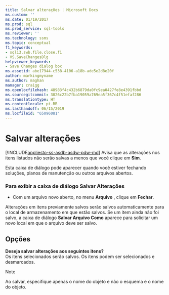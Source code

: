 ```yaml
---
title: Salvar alterações | Microsoft Docs
ms.custom: ''
ms.date: 01/19/2017
ms.prod: sql
ms.prod_service: sql-tools
ms.reviewer: ''
ms.technology: ssms
ms.topic: conceptual
f1_keywords:
- sql13.swb.file.close.f1
- VS.SaveChangesDlg
helpviewer_keywords:
- Save Changes dialog box
ms.assetid: abe17944-c538-4106-a18b-ade5e2d8e20f
author: markingmyname
ms.author: maghan
manager: craigg
ms.openlocfilehash: 48983f4c432b6879da0fc9ea0427fe8e4391fbbd
ms.sourcegitcommit: 3026c22b7fba19059a769ea5f367c4f51efaf286
ms.translationtype: HT
ms.contentlocale: pt-BR
ms.lasthandoff: 06/15/2019
ms.locfileid: "65096081"
---
```

# <a name="save-changes"></a>Salvar alterações
[!INCLUDE[appliesto-ss-asdb-asdw-pdw-md](../../includes/appliesto-ss-asdb-asdw-pdw-md.md)]
Avisa que as alterações nos itens listados não serão salvas a menos que você clique em **Sim**.  
  
Esta caixa de diálogo pode aparecer quando você estiver fechando soluções, planos de manutenção ou outros arquivos abertos.  
  
### <a name="to-display-the-save-changes-dialog-box"></a>Para exibir a caixa de diálogo Salvar Alterações  
  
-   Com um arquivo novo aberto, no menu **Arquivo** , clique em **Fechar**.  
  
Alterações em itens previamente salvos serão salvos automaticamente para o local de armazenamento em que estão salvos. Se um item ainda não foi salvo, a caixa de diálogo **Salvar Arquivo Como** aparece para solicitar um novo local em que o arquivo deve ser salvo.  
  
## <a name="options"></a>Opções  
**Deseja salvar alterações aos seguintes itens?**  
Os itens selecionados serão salvos. Os itens podem ser selecionados e desmarcados.  
  
> [!NOTE]  
> Ao salvar, especifique apenas o nome do objeto e não o esquema e o nome do objeto.  
  

